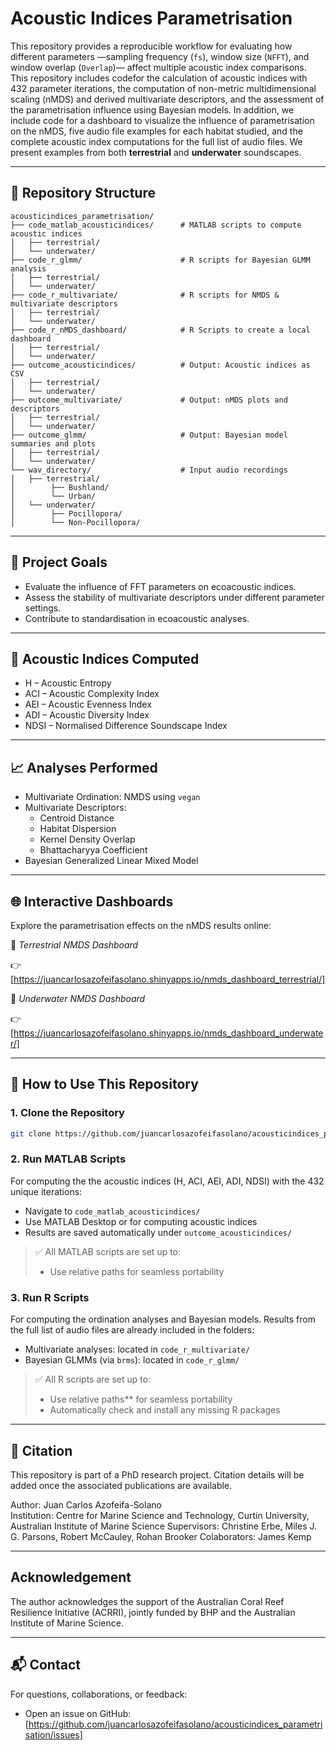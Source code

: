 # Acoustic Indices Parametrisation

This repository provides a reproducible workflow for evaluating how different parameters —sampling frequency (`fs`), window size (`NFFT`), and window overlap (`Overlap`)— affect multiple acoustic index comparisons. This repository includes codefor the calculation of acoustic indices with 432 parameter iterations, the computation of non-metric multidimensional scaling (nMDS) and derived multivariate descriptors, and the assessment of the parametrisation influence using Bayesian models. In addition, we include code for a dashboard to visualize the influence of parametrisation on the nMDS, five audio file examples for each habitat studied, and the complete acoustic index computations for the full list of audio files.
We present examples from  both **terrestrial** and **underwater** soundscapes.

---

## 📁 Repository Structure

```text
acousticindices_parametrisation/
├── code_matlab_acousticindices/      # MATLAB scripts to compute acoustic indices
│   ├── terrestrial/
│   └── underwater/
├── code_r_glmm/                      # R scripts for Bayesian GLMM analysis
│   ├── terrestrial/
│   └── underwater/
├── code_r_multivariate/              # R scripts for NMDS & multivariate descriptors
│   ├── terrestrial/
│   └── underwater/
├── code_r_nMDS_dashboard/            # R Scripts to create a local dashboard
│   ├── terrestrial/
│   └── underwater/
├── outcome_acousticindices/          # Output: Acoustic indices as CSV
│   ├── terrestrial/
│   └── underwater/
├── outcome_multivariate/             # Output: nMDS plots and descriptors
│   ├── terrestrial/
│   └── underwater/
├── outcome_glmm/                     # Output: Bayesian model summaries and plots
│   ├── terrestrial/
│   └── underwater/
└── wav_directory/                    # Input audio recordings
│   ├── terrestrial/
│        ├── Bushland/
│        └── Urban/
│   └── underwater/
│        ├── Pocillopora/
│        └── Non-Pocillopora/                    
```

---

## 🎯 Project Goals

- Evaluate the influence of FFT parameters on ecoacoustic indices.
- Assess the stability of multivariate descriptors under different parameter settings.
- Contribute to standardisation in ecoacoustic analyses.

---

## 🧮 Acoustic Indices Computed

- H – Acoustic Entropy
- ACI – Acoustic Complexity Index
- AEI – Acoustic Evenness Index   
- ADI – Acoustic Diversity Index  
- NDSI – Normalised Difference Soundscape Index  

---

## 📈 Analyses Performed

- Multivariate Ordination: NMDS using `vegan`
- Multivariate Descriptors:
  - Centroid Distance
  - Habitat Dispersion
  - Kernel Density Overlap
  - Bhattacharyya Coefficient
- Bayesian Generalized Linear Mixed Model

---

## 🌐 Interactive Dashboards

Explore the parametrisation effects on the nMDS results online:

🌳 *Terrestrial NMDS Dashboard*  

👉 [https://juancarlosazofeifasolano.shinyapps.io/nmds_dashboard_terrestrial/]

🌊 *Underwater NMDS Dashboard*  

👉 [https://juancarlosazofeifasolano.shinyapps.io/nmds_dashboard_underwater/]

---

## 🚀 How to Use This Repository

### 1. Clone the Repository

```bash
git clone https://github.com/juancarlosazofeifasolano/acousticindices_parametrisation.git
```

### 2. Run MATLAB Scripts

For computing the the acoustic indices (H, ACI, AEI, ADI, NDSI) with the 432 unique iterations:
- Navigate to `code_matlab_acousticindices/`
- Use MATLAB Desktop or for computing acoustic indices
- Results are saved automatically under `outcome_acousticindices/`

> ✅ All MATLAB scripts are set up to:
> - Use relative paths for seamless portability

### 3. Run R Scripts

For computing the ordination analyses and Bayesian models. Results from the full list of audio files are already included in the folders:
- Multivariate analyses: located in `code_r_multivariate/`
- Bayesian GLMMs (via `brms`): located in `code_r_glmm/`

> ✅ All R scripts are set up to:
> - Use relative paths** for seamless portability
> - Automatically check and install any missing R packages

---

## 📝 Citation

This repository is part of a PhD research project. Citation details will be added once the associated publications are available.

Author: Juan Carlos Azofeifa-Solano  
Institution: Centre for Marine Science and Technology, Curtin University, Australian Institute of Marine Science
Supervisors: Christine Erbe, Miles J. G. Parsons, Robert McCauley, Rohan Brooker
Colaborators: James Kemp

---

## Acknowledgement
The author acknowledges the support of the Australian Coral Reef Resilience Initiative (ACRRI), jointly funded by BHP and the Australian Institute of Marine Science.

---

## 📬 Contact

For questions, collaborations, or feedback:

- Open an issue on GitHub: [https://github.com/juancarlosazofeifasolano/acousticindices_parametrisation/issues]


